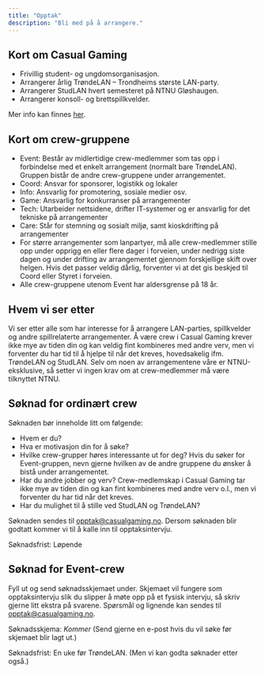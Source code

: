 ```yaml
---
title: "Opptak"
description: "Bli med på å arrangere."
---
```


## Kort om Casual Gaming

- Frivillig student- og ungdomsorganisasjon.
- Arrangerer årlig TrøndeLAN – Trondheims største LAN-party.
- Arrangerer StudLAN hvert semesteret på NTNU Gløshaugen.
- Arrangerer konsoll- og brettspillkvelder.

Mer info kan finnes [her](/om/).

## Kort om crew-gruppene

- Event: Består av midlertidige crew-medlemmer som tas opp i forbindelse med et enkelt arrangement (normalt bare TrøndeLAN). Gruppen bistår de andre crew-gruppene under arrangementet.
- Coord: Ansvar for sponsorer, logistikk og lokaler
- Info: Ansvarlig for promotering, sosiale medier osv.
- Game: Ansvarlig for konkurranser på arrangementer
- Tech: Utarbeider nettsidene, drifter IT-systemer og er ansvarlig for det tekniske på arrangementer
- Care: Står for stemning og sosialt miljø, samt kioskdrifting på arrangementer
- For større arrangementer som lanpartyer, må alle crew-medlemmer stille opp under opprigg en eller flere dager i forveien, under nedrigg siste dagen og under drifting av arrangementet gjennom forskjellige skift over helgen. Hvis det passer veldig dårlig, forventer vi at det gis beskjed til Coord eller Styret i forveien.
- Alle crew-gruppene utenom Event har aldersgrense på 18 år.

## Hvem vi ser etter
Vi ser etter alle som har interesse for å arrangere LAN-parties, spillkvelder og andre spillrelaterte arrangementer. Å være crew i Casual Gaming krever ikke mye av tiden din og kan veldig fint kombineres med andre verv, men vi forventer du har tid til å hjelpe til når det kreves, hovedsakelig ifm. TrøndeLAN og StudLAN. Selv om noen av arrangementene våre er NTNU-eksklusive, så setter vi ingen krav om at crew-medlemmer må være tilknyttet NTNU.

## Søknad for ordinært crew
Søknaden bør inneholde litt om følgende:

- Hvem er du?
- Hva er motivasjon din for å søke?
- Hvilke crew-grupper høres interessante ut for deg? Hvis du søker for Event-gruppen, nevn gjerne hvilken av de andre gruppene du ønsker å bistå under arrangementet.
- Har du andre jobber og verv? Crew-medlemskap i Casual Gaming tar ikke mye av tiden din og kan fint kombineres med andre verv o.l., men vi forventer du har tid når det kreves.
- Har du mulighet til å stille ved StudLAN og TrøndeLAN?

Søknaden sendes til [opptak@casualgaming.no](mailto:opptak@casualgaming.no). Dersom søknaden blir godtatt kommer vi til å kalle inn til opptaksintervju.

Søknadsfrist: Løpende

## Søknad for Event-crew
Fyll ut og send søknadsskjemaet under. Skjemaet vil fungere som opptaksintervju slik du slipper å møte opp på et fysisk intervju, så skriv gjerne litt ekstra på svarene. Spørsmål og lignende kan sendes til [opptak@casualgaming.no](mailto:opptak@casualgaming.no).

Søknadsskjema: *Kommer* (Send gjerne en e-post hvis du vil søke før skjemaet blir lagt ut.)

Søknadsfrist: En uke før TrøndeLAN. (Men vi kan godta søknader etter også.)
